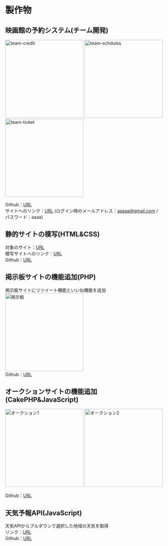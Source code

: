 
# 製作物

## 映画館の予約システム(チーム開発)
<img height="250" alt="team-credit" src="https://user-images.githubusercontent.com/71806630/118693100-b68ed400-b845-11eb-9d2a-8e15ff838b84.png">   <img height="250" alt="team-schdules" src="https://user-images.githubusercontent.com/71806630/118697996-e1c7f200-b84a-11eb-927a-902e398fd103.png"> <img height="250" alt="team-ticket" src="https://user-images.githubusercontent.com/71806630/118699000-ffe22200-b84b-11eb-99df-b3a5055545d7.png">

Github：[URL](https://github.com/labotinc/codegym-team6/tree/develop)<br>
サイトへのリンク：[URL](http://quelcinemas.com/main/top) (ログイン時のメールアドレス：aaaaa@gmail.com / パスワード：aaaa)

## 静的サイトの模写(HTML&CSS)
対象のサイト：[URL](https://www.nri.com/jp/company/whats/story06)<br>
模写サイトへのリンク：[URL](https://hayato-nima.github.io/quelcode-html/nri/index.html)<br>
Github：[URL](https://github.com/hayato-nima/quelcode-html/tree/feature/html-challenge1)


## 掲示板サイトの機能追加(PHP)
掲示板サイトにリツイート機能といいね機能を追加<br>
<img height="250" alt="掲示板" src="https://user-images.githubusercontent.com/71806630/118713991-72a7c900-b85d-11eb-87a4-35bba5090b80.png"><br>
Github：[URL](https://github.com/hayato-nima/quelcode-php/tree/feature/php-challenge)

## オークションサイトの機能追加(CakePHP&JavaScript)

<img height="250" alt="オークション1" src="https://user-images.githubusercontent.com/71806630/118726113-d0dba880-b86b-11eb-8804-c553aed2f5ed.png">  <img height="250" alt="オークション2" src="https://user-images.githubusercontent.com/71806630/118726771-c077fd80-b86c-11eb-8477-31db7ebf823a.png">



Github：[URL](https://github.com/hayato-nima/quelcode-cakephp/tree/feature/js-challenge2)

## 天気予報API(JavaScript)
天気APIからプルダウンで選択した地域の天気を取得<br>
リンク：[URL](https://hayato-nima.github.io/quelcode-js/js-weather/weather.html)<br>
Github：[URL](https://github.com/hayato-nima/quelcode-js/tree/feature/js-challenge1)

